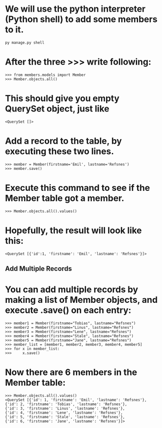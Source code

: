 # We will use the python interpreter (Python shell) to add some members to it.
    py manage.py shell
# After the three >>> write following:
    >>> from members.models import Member
    >>> Member.objects.all()
# This should give you empty QuerySet object, just like
    <QuerySet []>
# Add a record to the table, by executing these two lines.
    >>> member = Member(firstname='Emil', lastname='Refsnes')
    >>> member.save()
# Execute this command to see if the Member table got a member.
    >>> Member.objects.all().values()
# Hopefully, the result will look like this:
    <QuerySet [{'id':1, 'firstname': 'Emil', 'lastname': 'Refsnes'}]>


## Add Multiple Records
# You can add multiple records by making a list of Member objects, and execute .save() on each entry:
    >>> member1 = Member(firstname="Tobias", lastname="Refsnes")
    >>> member2 = Member(firstname="Linus", lastname="Refsnes")
    >>> member3 = Member(firstname="Lene", lastname="Refsnes")
    >>> member4 = Member(firstname="Stale", lastname="Refsnes")
    >>> member5 = Member(firstname="Jane", lastname="Refsnes")
    >>> member_list = [member1, member2, member3, member4, member5]
    >>> for x in member_list:
    >>>     x.save()
# Now there are 6 members in the Member table:
    >>> Member.objects.all().values()
    <QuerySet [{'id': 1, 'firstname': 'Emil', 'lastname': 'Refsnes'}, 
    {'id': 2, 'firstname': 'Tobias', 'lastname': 'Refsnes'}, 
    {'id': 3, 'firstname': 'Linus', 'lastname': 'Refsnes'}, 
    {'id': 4, 'firstname': 'Lene', 'lastname': 'Refsnes'}, 
    {'id': 5, 'firstname': 'Stale', 'lastname': 'Refsnes'}, 
    {'id': 6, 'firstname': 'Jane', 'lastname': 'Refsnes'}]>